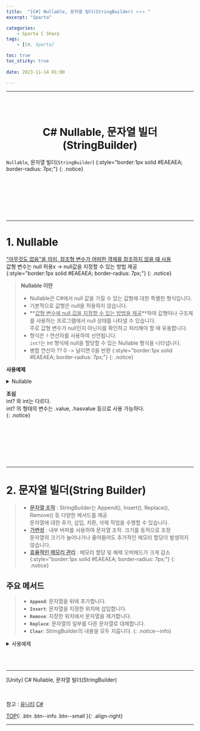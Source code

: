 ```yaml
---
title:  "[C#] Nullable, 문자열 빌더(StringBuilder) ⭐⭐⭐ "
excerpt: "Sparta"

categories:
    - Sparta C Sharp
tags:
    - [C#, Sparta]

toc: true
toc_sticky: true
 
date: 2023-11-14 01:00

---
```

- - -
<BR><BR>

<center><H1> C# Nullable, 문자열 빌더(StringBuilder)    </H1></center>

`Nullable`, 문자열 빌더(`StringBuilder`) 
{:style="border:1px solid #EAEAEA; border-radius: 7px;"}
{: .notice}

<br><br><br><br><br><br>
- - - 

# 1. Nullable
<U>"아무것도 없음"을 의미, 참조형 변수가 어떠한 객체를 참조하지 않을 때 사용</U>   
값형 변수는 null 허용x -> null값을 지정할 수 있는 방법 제공  
{:style="border:1px solid #EAEAEA; border-radius: 7px;"}
{: .notice}

> **Nullable 이란**
> - Nullable은 C#에서 null 값을 가질 수 있는 값형에 대한 특별한 형식입니다.
> - 기본적으로 값형은 null을 허용하지 않습니다.
> - **<u>값형 변수에 null 값을 지정할 수 있는 방법을 제공</u>**하여 값형이나 구조체를 사용하는 프로그램에서 null 상태를 나타낼 수 있습니다.  
주로 값형 변수가 null인지 아닌지를 확인하고 처리해야 할 때 유용합니다.
> - 형식은 `?` 연산자를 사용하여 선언됩니다.  
`int?`는 int 형식에 null을 할당할 수 있는 Nullable<int> 형식을 나타냅니다.
> - 병합 연산자 ?? 0 -> 널이면 0을 반환
{:style="border:1px solid #EAEAEA; border-radius: 7px;"}
{: .notice}

**사용예제**


<details>
<summary>Nullable</summary>

<div class="notice--primary" markdown="1"> 

```c# 
// Nullable 형식 변수 선언
int? nullableInt = null;
double? nullableDouble = 3.14;
bool? nullableBool = true;

// 값 할당 및 접근
nullableInt = 10;
int intValue = nullableInt.Value;

// null 값 검사
if (nullableDouble.HasValue)
{
    Console.WriteLine("nullableDouble 값: " + nullableDouble.Value);
}
else
{
    Console.WriteLine("nullableDouble은 null입니다.");
}

// null 병합 연산자 사용
// nullableInt ?? 0과 같이 사용되며, nullableInt가 null이면 0을 반환합니다.
int nonNullableInt = nullableInt ?? 0;
Console.WriteLine("nonNullableInt 값: " + nonNullableInt);
```

- 병합 연산자 ?? 0 -> 널이면 0을 반환

</div>
</details>

**조심**  
int? 와 int는 다르다.  
int? 의 형태의 변수는 .value, .hasvalue 등으로 사용 가능하다.  
{: .notice}

<br><br><br><br><br><br>
- - - 

# 2. 문자열 빌더(String Builder)

> - **<u>문자열 조작</u>** : StringBuilder는 Append(), Insert(), Replace(), Remove() 등 다양한 메서드를 제공  
문자열에 대한 추가, 삽입, 치환, 삭제 작업을 수행할 수 있습니다.  
> - **<u>가변성</u>** : 내부 버퍼를 사용하여 문자열 조작. 크기를 동적으로 조정  
문자열의 크기가 늘어나거나 줄어들어도 추가적인 메모리 할당이 발생하지 않습니다.
> - **<u>효율적인 메모리 관리</u>** :  메모리 할당 및 해제 오버헤드가 크게 감소  
{:style="border:1px solid #EAEAEA; border-radius: 7px;"}
{: .notice}

## 주요 메서드

> - **`Append`**: 문자열을 뒤에 추가합니다.
> - **`Insert`**: 문자열을 지정한 위치에 삽입합니다.
> - **`Remove`**: 지정한 위치에서 문자열을 제거합니다.
> - **`Replace`**: 문자열의 일부를 다른 문자열로 대체합니다.
> - **`Clear`**: StringBuilder의 내용을 모두 지웁니다.
{: .notice--info}

<details>
<summary>사용예제</summary>

<div class="notice--primary" markdown="1"> 

```c# 
StringBuilder sb = new StringBuilder();

// 문자열 추가
sb.Append("Hello");             //"Hello"
sb.Append(" ");                 //"Hello "
sb.Append("World");             //"Hello World"

// 문자열 삽입
sb.Insert(5, ", ");             //"Hello, World"

// 문자열 치환
sb.Replace("World", "C#");      //"Hello, C#"

// 문자열 삭제
sb.Remove(5, 2);                //"HelloC#"

// 완성된 문자열 출력
string result = sb.ToString();  //"HelloC#"
Console.WriteLine(result);
```
</div>
</details>



<br><br>
- - - 

[Unity] C# Nullable, 문자열 빌더(StringBuilder)

<br>

참고 : [유니티](https://docs.unity3d.com/kr/)  [C#](https://learn.microsoft.com/ko-kr/dotnet/csharp/)  

[TOP](#){: .btn .btn--info .btn--small }{: .align-right}
<br>
- - -
